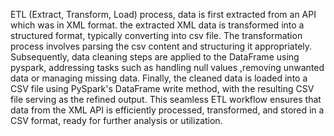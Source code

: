 

 ETL (Extract, Transform, Load) process,
 data is first extracted from an API which was in  XML format. 
 the extracted XML data is transformed into a structured format, 
 typically  converting into csv file. The transformation process involves parsing the csv content and structuring it appropriately. 
 Subsequently, data cleaning steps are applied to the DataFrame using pyspark, addressing tasks such as handling null values ,removing unwanted data or managing missing data. 
 Finally, the cleaned data is loaded into a CSV file using PySpark's DataFrame write method, 
 with the resulting CSV file serving as the refined output. 
 This seamless ETL workflow ensures that data from the XML API is efficiently processed, transformed, and stored in a CSV format, ready for further analysis or utilization.

